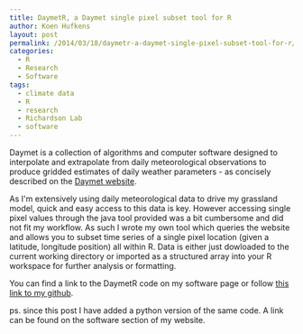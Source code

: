 ```yaml
---
title: DaymetR, a Daymet single pixel subset tool for R
author: Koen Hufkens
layout: post
permalink: /2014/03/18/daymetr-a-daymet-single-pixel-subset-tool-for-r/
categories:
  - R
  - Research
  - Software
tags:
  - climate data
  - R
  - research
  - Richardson Lab
  - software
---
```

Daymet is a collection of algorithms and computer software designed to interpolate and extrapolate from daily meteorological observations to produce gridded estimates of daily weather parameters - as concisely described on the <a title="Daymet website" href="http://daymet.ornl.gov/" target="_blank">Daymet website</a>.

As I'm extensively using daily meteorological data to drive my grassland model, quick and easy access to this data is key. However accessing single pixel values through the java tool provided was a bit cumbersome and did not fit my workflow. As such I wrote my own tool which queries the website and allows you to subset time series of a single pixel location (given a latitude, longitude position) all within R. Data is either just dowloaded to the current working directory or imported as a structured array into your R workspace for further analysis or formatting.

You can find a link to the DaymetR code on my software page or follow <a title="DaymetR on bitbucket" href="https://khufkens.github.io/daymetr" target="_blank">this link to my github</a>.

ps. since this post I have added a python version of the same code. A link can be found on the software section of my website.